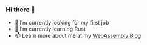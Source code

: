### Hi there 👋

- 🔭 I’m currently looking for my first job
- 🌱 I’m currently learning Rust
- 📫 Learn more about me at my [WebAssembly Blog](https://spin-deploy.joao-website.hippo.joaodemacedo.com/)

<!--
**joaogdemacedo/joaogdemacedo** is a ✨ _special_ ✨ repository because its `README.md` (this file) appears on your GitHub profile.

Here are some ideas to get you started:


- 👯 I’m looking to collaborate on ...
- 🤔 I’m looking for help with ...
- 💬 Ask me about ...
- 📫 How to reach me: ...
- 😄 Pronouns: ...
- ⚡ Fun fact: ...
-->
